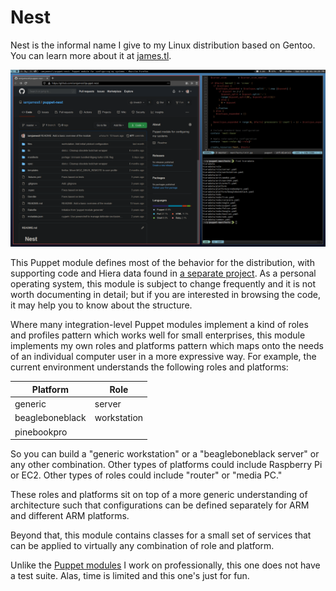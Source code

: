 # Nest

Nest is the informal name I give to my Linux distribution based on Gentoo.  You
can learn more about it at [james.tl](https://james.tl/projects/nest/).

![Nest Screenshot](.screenshot.png)

This Puppet module defines most of the behavior for the distribution, with
supporting code and Hiera data found in [a separate
project](https://github.com/iamjamestl/puppet-manifests).  As a
personal operating system, this module is subject to change frequently and it
is not worth documenting in detail; but if you are interested in browsing the
code, it may help you to know about the structure.

Where many integration-level Puppet modules implement a kind of roles and
profiles pattern which works well for small enterprises, this module implements
my own roles and platforms pattern which maps onto the needs of an individual
computer user in a more expressive way.  For example, the current environment
understands the following roles and platforms:

| Platform        | Role        |
|-----------------|-------------|
| generic         | server      |
| beagleboneblack | workstation |
| pinebookpro     |             |

So you can build a "generic workstation" or a "beagleboneblack server" or any
other combination.  Other types of platforms could include Raspberry Pi or EC2.
Other types of roles could include "router" or "media PC."

These roles and platforms sit on top of a more generic understanding of
architecture such that configurations can be defined separately for ARM and
different ARM platforms.

Beyond that, this module contains classes for a small set of services that can
be applied to virtually any combination of role and platform.

Unlike the [Puppet modules](https://james.tl/projects/puppet/) I work on
professionally, this one does not have a test suite.  Alas, time is limited and
this one's just for fun.
